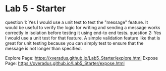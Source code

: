 # Lab 5 - Starter
question 1: Yes I would use a unit test to test the "message" feature. It would be useful to verify the logic for writing and sending a message works correctly in isolation before testing it using end-to end tests.
question 2: Yes I would use a unit test for that feature. A simple validation feature like that is great for unit testing because you can simply test to ensure that the message is not longer than specified.

Explore Page: https://xveradus.github.io/Lab5_Starter/explore.html
Expose Page: https://xveradus.github.io/Lab5_Starter/expose.html
